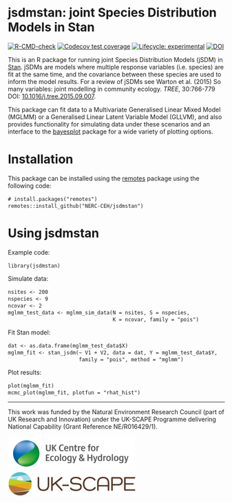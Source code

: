 # jsdmstan: joint Species Distribution Models in Stan

<!-- badges: start -->
[![R-CMD-check](https://github.com/NERC-CEH/jsdmstan/workflows/R-CMD-check/badge.svg)](https://github.com/NERC-CEH/jsdmstan/actions)
[![Codecov test coverage](https://codecov.io/gh/NERC-CEH/jsdmstan/branch/main/graph/badge.svg)](https://codecov.io/gh/NERC-CEH/jsdmstan?branch=main)
[![Lifecycle: experimental](https://img.shields.io/badge/lifecycle-experimental-orange.svg)](https://lifecycle.r-lib.org/articles/stages.html#experimental)
[![DOI](https://zenodo.org/badge/433911529.svg)](https://doi.org/10.5281/zenodo.13356516)
<!-- badges: end -->

This is an R package for running joint Species Distribution Models (jSDM) in [Stan](https://mc-stan.org/). jSDMs are models where multiple response variables (i.e. species) are fit at the same time, and the covariance between these species are used to inform the model results. For a review of jSDMs see Warton et al. (2015) So many variables: joint modelling in community ecology. *TREE*, 30:766-779 DOI: [10.1016/j.tree.2015.09.007](http://doi.org/10.1016/j.tree.2015.09.007).

This package can fit data to a Multivariate Generalised Linear Mixed Model (MGLMM) or a Generalised Linear Latent Variable Model (GLLVM), and also provides functionality for simulating data under these scenarios and an interface to the [bayesplot](https://mc-stan.org/bayesplot/) package for a wide variety of plotting options.

# Installation

This package can be installed using the [remotes](https://remotes.r-lib.org/index.html) package using the following code:

```
# install.packages("remotes")
remotes::install_github("NERC-CEH/jsdmstan")
```

# Using jsdmstan

Example code:

```
library(jsdmstan)
```

Simulate data:
```
nsites <- 200
nspecies <- 9
ncovar <- 2
mglmm_test_data <- mglmm_sim_data(N = nsites, S = nspecies, 
                                  K = ncovar, family = "pois")
```

Fit Stan model:
```
dat <- as.data.frame(mglmm_test_data$X)
mglmm_fit <- stan_jsdm(~ V1 + V2, data = dat, Y = mglmm_test_data$Y, 
                       family = "pois", method = "mglmm")
```

Plot results:
```
plot(mglmm_fit)
mcmc_plot(mglmm_fit, plotfun = "rhat_hist")
```

***


This work was funded by the Natural Environment Research Council (part of UK Research and Innovation) under the UK-SCAPE Programme delivering National Capability (Grant Reference NE/R016429/1).

![UKCEH logo](./man/figures/UKCEH-Logo.png) ![UKSCAPE logo](./man/figures/uk_scape_logo.png)
